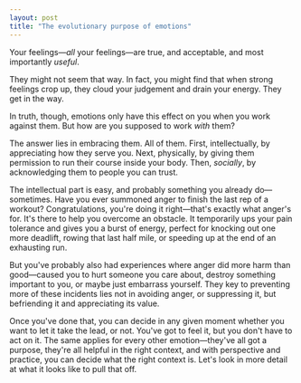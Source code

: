 ```yaml
---
layout: post
title: "The evolutionary purpose of emotions"
---
```


Your feelings—_all_ your feelings—are true, and acceptable, and most importantly _useful_.

They might not seem that way. In fact, you might find that when strong feelings crop up, they cloud your judgement and drain your energy. They get in the way.

In truth, though, emotions only have this effect on you when you work against them. But how are you supposed to work _with_ them?

The answer lies in embracing them. All of them. First, intellectually, by appreciating how they serve you. Next, physically, by giving them permission to run their course inside your body. Then, _socially_, by acknowledging them to people you can trust.

The intellectual part is easy, and probably something you already do—sometimes. Have you ever summoned anger to finish the last rep of a workout? Congratulations, you're doing it right—that's exactly what anger's for. It's there to help you overcome an obstacle. It temporarily ups your pain tolerance and gives you a burst of energy, perfect for knocking out one more deadlift, rowing that last half mile, or speeding up at the end of an exhausting run.

But you've probably also had experiences where anger did more harm than good—caused you to hurt someone you care about, destroy something important to you, or maybe just embarrass yourself. They key to preventing more of these incidents lies not in avoiding anger, or suppressing it, but befriending it and appreciating its value.

Once you've done that, you can decide in any given moment whether you want to let it take the lead, or not. You've got to feel it, but you don't have to act on it. The same applies for every other emotion—they've all got a purpose, they're all helpful in the right context, and with perspective and practice, you can decide what the right context is. Let's look in more detail at what it looks like to pull that off.

